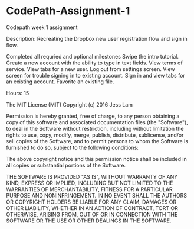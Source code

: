 # CodePath-Assignment-1

Codepath week 1 assignment 

Description: 
Recreating the Dropbox new user registration flow and sign in flow. 

Completed all requried and optional milestones
Swipe the intro tutorial.
Create a new account with the ability to type in text fields. 
View terms of service. 
View tabs for a new user. 
Log out from settings screen. 
View screen for trouble signing in to existing account.
Sign in and view tabs for an existing account. 
Favorite an existing file. 


Hours: 15


The MIT License (MIT) Copyright (c) 2016 Jess Lam

Permission is hereby granted, free of charge, to any person obtaining a copy of this software and associated documentation files (the "Software"), to deal in the Software without restriction, including without limitation the rights to use, copy, modify, merge, publish, distribute, sublicense, and/or sell copies of the Software, and to permit persons to whom the Software is furnished to do so, subject to the following conditions:

The above copyright notice and this permission notice shall be included in all copies or substantial portions of the Software.

THE SOFTWARE IS PROVIDED "AS IS", WITHOUT WARRANTY OF ANY KIND, EXPRESS OR IMPLIED, INCLUDING BUT NOT LIMITED TO THE WARRANTIES OF MERCHANTABILITY, FITNESS FOR A PARTICULAR PURPOSE AND NONINFRINGEMENT. IN NO EVENT SHALL THE AUTHORS OR COPYRIGHT HOLDERS BE LIABLE FOR ANY CLAIM, DAMAGES OR OTHER LIABILITY, WHETHER IN AN ACTION OF CONTRACT, TORT OR OTHERWISE, ARISING FROM, OUT OF OR IN CONNECTION WITH THE SOFTWARE OR THE USE OR OTHER DEALINGS IN THE SOFTWARE.
